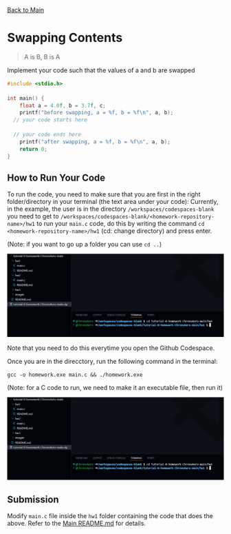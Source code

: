 [Back to Main](../README.md)

# Swapping Contents

> A is B, B is A

Implement your code such that the values of a and b are swapped

```c
#include <stdio.h>

int main() {
    float a = 4.0f, b = 3.7f, c;
    printf("before swapping, a = %f, b = %f\n", a, b);
  // your code starts here
  
  // your code ends here
    printf("after swapping, a = %f, b = %f\n", a, b);
    return 0;
}
```

## How to Run Your Code

To run the code, you need to make sure that you are first in the right folder/directory in your terminal (the text area under your code):
Currently, in the example, the user is in the directory `/workspaces/codespaces-blank` you need to get to `/workspaces/codespaces-blank/<homework-repository-name>/hw1` to run your `main.c` code, do this by writing the command `cd <homework-repository-name>/hw1` (cd: change directory) and press enter.

(Note: if you want to go up a folder you can use `cd ..`)

![image](./../images/462ba8f7-a31a-4797-86fc-250e2d353d8e.png)

Note that you need to do this everytime you open the Github Codespace.

Once you are in the direcctory, run the following command in the terminal:
```
gcc -o homework.exe main.c && ./homework.exe
```
(Note: for a C code to run, we need to make it an executable file, then run it)

![image](./../images/368292205-462ba8f7-a31a-4797-86fc-250e2d353d8e.png)


## Submission

Modify `main.c` file inside the `hw1` folder containing the code that does the above. Refer to the [Main README.md](../README.md) for details.


